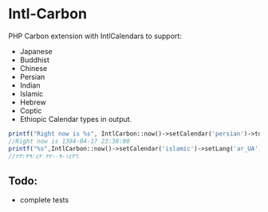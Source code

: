 Intl-Carbon
=============
PHP Carbon extension with IntlCalendars to support:
* Japanese
* Buddhist
* Chinese
* Persian
* Indian
* Islamic
* Hebrew
* Coptic
* Ethiopic
Calendar types in output.
```php
printf("Right now is %s", IntlCarbon::now()->setCalendar('persian')->toDateTimeString());
//Right now is 1394-04-17 23:38:00
printf("%s",IntlCarbon::now()->setCalendar('islamic')->setLang('ar_UA')->toDateTimeString());
//١٤٣٦-٠٩-٢٢ ٢٣:٣٩:٤٢
```

## Todo:
* complete tests